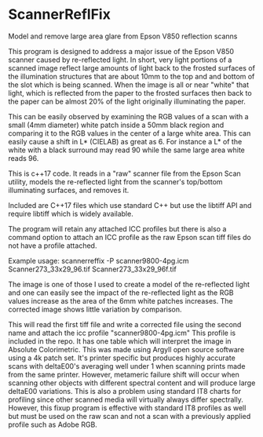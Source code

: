# ScannerReflFix
Model and remove large area glare from Epson V850 reflection scanns

This program is designed to address a major issue of the Epson V850 scanner caused by re-reflected light.
In short, very light portions of a scanned image reflect large amounts of light back to the frosted surfaces
of the illumination structures that are about 10mm to the top and and bottom of the slot which is being scanned.
When the image is all or near "white" that light, which is reflected from the paper to the frosted surfaces then
back to the paper can be almost 20% of the light originally illuminating the paper.

This can be easily observed by examining the RGB values of a scan with a small (4mm diameter) white patch inside
a 50mm black region and comparing it to the RGB values in the center of a large white area. This can easily cause
a shift in L* (CIELAB) as great as 6. For instance a L* of the white with a black surround may read 90 while the same
large area white reads 96.

This is c++17 code. It reads in a "raw" scanner file from the Epson Scan utility, models
the re-reflected light from the scanner's top/bottom illuminating surfaces, and removes it.

Included are C++17 files which use standard C++ but use the libtiff API and require libtiff which is
widely available.

The program will retain any attached ICC profiles but there is also a command option to attach an ICC profile
as the raw Epson scan tiff files do not have a profile attached.

Example usage:
scannerreffix -P scanner9800-4pg.icm Scanner273_33x29_96.tif Scanner273_33x29_96f.tif

The image is one of those I used to create a model of the re-reflected light and one can easily see the impact of
the re-reflected light as the RGB values increase as the area of the 6mm white patches increases. The corrected image
shows little variation by comparison.

This will read the first tiff file and write a corrected file using the second name and attach the icc
profile "scanner9800-4pg.icm"  This profile is included in the repo. It has one table which will interpret the
image in Absolute Colorimetric. This was made using Argyll open source software using a 4k patch set. It's
printer specific but produces highly accurate scans with deltaE00's averaging well under 1 when scanning prints
made from the same printer. However, metameric failure shift will occur when scanning other objects with different
spectral content and will produce large deltaE00 variations. This is also a problem using standard IT8 charts for profiling
since other scanned media will virtually always differ spectrally. However, this fixup program is effective with standard
IT8 profiles as well but must be used on the raw scan and not a scan with a previously applied profile such as Adobe RGB.
